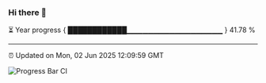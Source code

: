 ### Hi there 👋

⏳ Year progress { ████████████▁▁▁▁▁▁▁▁▁▁▁▁▁▁▁▁▁▁ } 41.78 %

---

⏰ Updated on Mon, 02 Jun 2025 12:09:59 GMT

![Progress Bar CI](https://github.com/liununu/liununu/workflows/Progress%20Bar%20CI/badge.svg)
